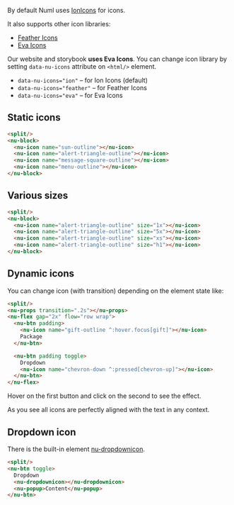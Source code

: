 By default Numl uses [IonIcons](!https://ionicons.com/) for icons.

It also supports other icon libraries:

- [Feather Icons](!https://feathericons.com/)
- [Eva Icons](!https://akveo.github.io/eva-icons/)

Our website and storybook **uses Eva Icons**. You can change icon library by setting `data-nu-icons` attribute on `<html/>` element.

- `data-nu-icons="ion"` – for Ion Icons (default)
- `data-nu-icons="feather"` – for Feather Icons
- `data-nu-icons="eva"` – for Eva Icons

## Static icons

```html
<split/>
<nu-block>
  <nu-icon name="sun-outline"></nu-icon>
  <nu-icon name="alert-triangle-outline"></nu-icon>
  <nu-icon name="message-square-outline"></nu-icon>
  <nu-icon name="menu-outline"></nu-icon>
</nu-block>
```

## Various sizes

```html
<split/>
<nu-block>
  <nu-icon name="alert-triangle-outline" size="1x"></nu-icon>
  <nu-icon name="alert-triangle-outline" size="5x"></nu-icon>
  <nu-icon name="alert-triangle-outline" size="xs"></nu-icon>
  <nu-icon name="alert-triangle-outline" size="h1"></nu-icon>
</nu-block>
```

## Dynamic icons

You can change icon (with transition) depending on the element state like:

```html
<split/>
<nu-props transition=".2s"></nu-props>
<nu-flex gap="2x" flow="row wrap">
  <nu-btn padding>
    <nu-icon name="gift-outline ^:hover.focus[gift]"></nu-icon>
    Package
  </nu-btn>

  <nu-btn padding toggle>
    Dropdown
    <nu-icon name="chevron-down ^:pressed[chevron-up]"></nu-icon>
  </nu-btn>
</nu-flex>
```

Hover on the first button and click on the second to see the effect.

As you see all icons are perfectly aligned with the text in any context.

## Dropdown icon

There is the built-in element [nu-dropdownicon](../../reference/elements/nu-dropdownicon.md).

```html
<split/>
<nu-btn toggle>
  Dropdown
  <nu-dropdownicon></nu-dropdownicon>
  <nu-popup>Content</nu-popup>
</nu-btn>
```

